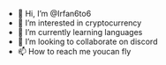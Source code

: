 - 👋 Hi, I’m @Irfan6to6
- 👀 I’m interested in cryptocurrency
- 🌱 I’m currently learning languages
- 💞️ I’m looking to collaborate on discord
- 📫 How to reach me youcan fly

<!---
Irfan6to6/Irfan6to6 is a ✨ special ✨ repository because its `README.md` (this file) appears on your GitHub profile.
You can click the Preview link to take a look at your changes.
--->
